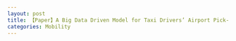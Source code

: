 ```yaml
---
layout: post
title: 【Paper】A Big Data Driven Model for Taxi Drivers’ Airport Pick-up Decisions in New York City
categories: Mobility
---
```


